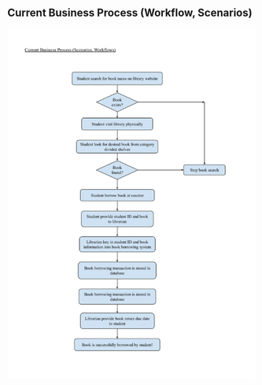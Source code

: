 ## Current Business Process (Workflow, Scenarios)
![workflow](https://github.com/tkeqin/Seven-Teen_Project1_SAD_20232024/blob/6a26684960b2c696f73c4385c9e9e6839d115aee/information_gathering_%26_requirement/current_business_process/images/SAD%20phase%202%20(current%20business%20process).png)

